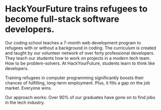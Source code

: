 # HackYourFuture trains refugees to become full-stack software developers.

Our coding school teaches a 7-month web development program to refugees with or without a background in coding. The curriculum is created and taught by our volunteer network of over forty professional developers. They teach our students how to work on projects in a modern tech team. How to be problem-solvers. At HackYourFuture, students learn to think like developers.

Training refugees in computer programming significantly boosts their chances of fulfilling, long-term employment. Plus, it fills a gap on the job market. Everyone wins.

Our approach works: Over 90% of our graduates have gone on to find jobs in the tech industry.
